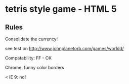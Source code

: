 tetris style game - HTML 5
==========================

Rules
-----

Consolidate the currency! 


see test on 
http://www.johnplanetorb.com/games/worldd/



Compatability:
FF - OK


Chrome:
funny color borders

< IE 9:
no!